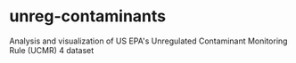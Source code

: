 # unreg-contaminants
Analysis and visualization of US EPA's Unregulated Contaminant Monitoring Rule (UCMR) 4 dataset
